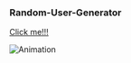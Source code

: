 ### Random-User-Generator
[Click me!!!](https://mehmettas1.github.io/Random-User-Generator/)

![Animation](https://user-images.githubusercontent.com/101858286/174325058-568959d4-28b5-4ff9-a13d-6e99d4abe9f3.gif)
